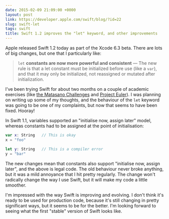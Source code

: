 ```yaml
---
date: 2015-02-09 21:09:00 +0000
layout: post
link: https://developer.apple.com/swift/blog/?id=22
slug: swift-let
tags: swift
title: Swift 1.2 improves the "let" keyword, and other improvements
---
```


Apple released Swift 1.2 today as part of the Xcode 6.3 beta. There are lots of big changes, but one that I particularly like:

> `let` **constants are now more powerful and consistent** — The new rule is that a let constant must be initialized before use (like a `var`), and that it may only be initialized, not reassigned or mutated after initialization.

I've been trying Swift for about two months on a couple of academic exercises (like [the Matasano Challenges][2] and [Project Euler][3]). I was planning on writing up some of my thoughts, and the behaviour of the `let` keyword was going to be one of my complaints, but now that seems to have been fixed. Hooray!

In Swift 1.1, variables supported an "initialise now, assign later" model, whereas constants had to be assigned at the point of initialisation:

```swift
var x: String   // This is okay
x = "foo"

let y: String   // This is a compiler error
y = "bar"
```

The new changes mean that constants also support "initialise now, assign later", and the above is legal code. The old behaviour never broke anything, but it was a mild annoyance that I hit pretty regularly. The change won't radically change the way I use Swift, but it will make my code a little smoother.

I'm impressed with the way Swift is improving and evolving. I don't think it's ready to be used for production code, because it's still changing in pretty significant ways, but it seems to be for the better. I'm looking forward to seeing what the first "stable" version of Swift looks like.

[1]: https://developer.apple.com/swift/blog/?id=22
[2]: http://cryptopals.com/
[3]: https://projecteuler.net/
